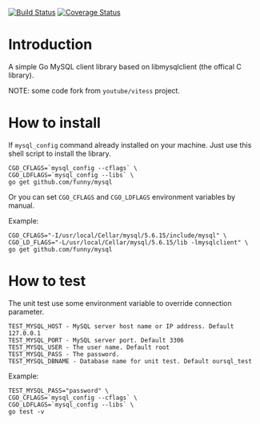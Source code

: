 [![Build Status](https://travis-ci.org/funny/mysql.svg?branch=master)](https://travis-ci.org/funny/mysql)
[![Coverage Status](https://coveralls.io/repos/funny/mysql/badge.svg?branch=master&service=github)](https://coveralls.io/github/funny/mysql?branch=master)

Introduction
============

A simple Go MySQL client library based on libmysqlclient (the offical C library).

NOTE: some code fork from `youtube/vitess` project.

How to install
==============

If `mysql_config` command already installed on your machine. Just use this shell script to install the library.

```shell
CGO_CFLAGS=`mysql_config --cflags` \
CGO_LDFLAGS=`mysql_config --libs` \
go get github.com/funny/mysql
```

Or you can set `CGO_CFLAGS` and `CGO_LDFLAGS` environment variables by manual.

Example:

```shell
CGO_CFLAGS="-I/usr/local/Cellar/mysql/5.6.15/include/mysql" \
CGO_LD_FLAGS="-L/usr/local/Cellar/mysql/5.6.15/lib -lmysqlclient" \
go get github.com/funny/mysql
```

How to test
===========

The unit test use some environment variable to override connection parameter.

```
TEST_MYSQL_HOST - MySQL server host name or IP address. Default 127.0.0.1
TEST_MYSQL_PORT - MySQL server port. Default 3306
TEST_MYSQL_USER - The user name. Default root
TEST_MYSQL_PASS - The password.
TEST_MYSQL_DBNAME - Database name for unit test. Default oursql_test
```

Example:

```shell
TEST_MYSQL_PASS="password" \
CGO_CFLAGS=`mysql_config --cflags` \
CGO_LDFLAGS=`mysql_config --libs` \
go test -v
```